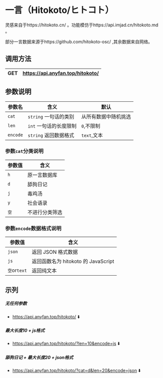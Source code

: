 # 一言（Hitokoto/ヒトコト）

灵感来自于https://hitokoto.cn/ 。功能模仿于https://api.imjad.cn/hitokoto.md 。

部分一言数据来源于https://github.com/hitokoto-osc/ ,其余数据来自网络。

## 调用方法

| GET | https://api.anyfan.top/hitokoto/ |
| :-- | -------------------------------: |

## 参数说明

| 参数名   | 含义                   | 默认                 |
| -------- | ---------------------- | -------------------- |
| `cat`    | `string` 一句话的类别  | 从所有数据中随机挑选 |
| `len` | `int` 一句话的长度限制 | `0`,不限制           |
| `encode` | `string` 返回数据格式  | `text`,文本          |

### 参数`cat`分类说明

| 参数值 | 含义           |
| ------ | -------------- |
| `h`    | 原一言数据库   |
| `d`    | 舔狗日记       |
| `j`    | 毒鸡汤         |
| `y`    | 社会语录       |
| `空`   | 不进行分类筛选 |

### 参数`encode`数据格式说明

| 参数值       | 含义                                |
| ------------ | ----------------------------------- |
| `json`       | 返回 JSON 格式数据                  |
| `js`         | 返回函数名为 hitokoto 的 JavaScript |
| `空`or`text` | 返回纯文本                          |

## 示列

##### 无任何参数

 * https://api.anyfan.top/hitokoto/ ⬇️

[](https://api.anyfan.top/hitokoto/ ':include :type=code text')

##### 最大长度10 + js格式

 * https://api.anyfan.top/hitokoto/?len=10&encode=js ⬇️

[](https://api.anyfan.top/hitokoto/?len=10&encode=js ':include :type=code js')

##### 舔狗日记 + 最大长度20 + json格式

 * https://api.anyfan.top/hitokoto/?cat=d&len=20&encode=json ⬇️

[](https://api.anyfan.top/hitokoto/?cat=d&len=20&encode=json ':include :type=code json')

